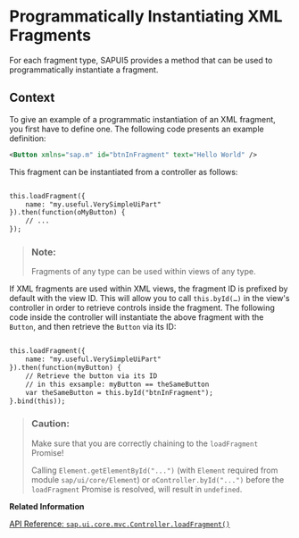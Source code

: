 <!-- loiod6af195124cf430599530668ddea7425 -->

# Programmatically Instantiating XML Fragments

For each fragment type, SAPUI5 provides a method that can be used to programmatically instantiate a fragment.



## Context

To give an example of a programmatic instantiation of an XML fragment, you first have to define one. The following code presents an example definition:

```xml
<Button xmlns="sap.m" id="btnInFragment" text="Hello World" />
```

This fragment can be instantiated from a controller as follows:

```xml

this.loadFragment({
    name: "my.useful.VerySimpleUiPart"
}).then(function(oMyButton) {
    // ...
});
```

> ### Note:  
> Fragments of any type can be used within views of any type.

If XML fragments are used within XML views, the fragment ID is prefixed by default with the view ID. This will allow you to call `this.byId(…)` in the view's controller in order to retrieve controls inside the fragment. The following code inside the controller will instantiate the above fragment with the `Button`, and then retrieve the `Button` via its ID:

```xml

this.loadFragment({
    name: "my.useful.VerySimpleUiPart"
}).then(function(myButton) {
    // Retrieve the button via its ID
    // in this exsample: myButton == theSameButton
    var theSameButton = this.byId("btnInFragment");
}.bind(this));
```

> ### Caution:  
> Make sure that you are correctly chaining to the `loadFragment` Promise!
> 
> Calling `Element.getElementById("...")` \(with `Element` required from module `sap/ui/core/Element`\) or `oController.byId("...")` before the `loadFragment` Promise is resolved, will result in `undefined`.

**Related Information**  


[API Reference: `sap.ui.core.mvc.Controller.loadFragment()`](https://ui5.sap.com/#/api/sap.ui.core.mvc.Controller/methods/loadFragment)

